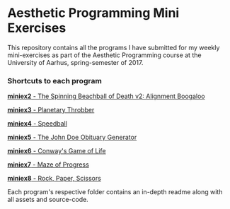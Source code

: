 # Aesthetic Programming Mini Exercises
This repository contains all the programs I have submitted for my weekly mini-exercises as part of the Aesthetic Programming course at the University of Aarhus, spring-semester of 2017.

### Shortcuts to each program
[**miniex2** - The Spinning Beachball of Death v2: Alignment Boogaloo](https://magnusjmj.github.io/APME/miniex2)

[**miniex3** - Planetary Throbber](https://magnusjmj.github.io/APME/miniex3)

[**miniex4** - Speedball](https://magnusjmj.github.io/APME/miniex4)

[**miniex5** - The John Doe Obituary Generator](https://magnusjmj.github.io/APME/miniex5)

[**miniex6** - Conway's Game of Life](https://magnusjmj.github.io/APME/miniex6)

[**miniex7** - Maze of Progress](https://magnusjmj.github.io/APME/miniex7)

[**miniex8** - Rock, Paper, Scissors](https://magnusjmj.github.io/APME/miniex8)

Each program's respective folder contains an in-depth readme along with all assets and source-code.
